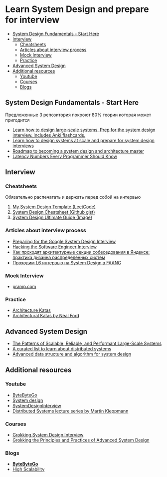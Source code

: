 # Learn System Design and prepare for interview
* [System Design Fundamentals - Start Here](#system-design-fundamentals---start-here)
* [Interview](#interview)
  + [Cheatsheets](#cheatsheets)
  + [Articles about interview process](#articles-about-interview-process)
  + [Mock Interview](#mock-interview)
  + [Practice](#practice)
* [Advanced System Design](#advanced-system-design)
* [Additional resources](#additional-resources)
  + [Youtube](#youtube)
  + [Courses](#courses)
  + [Blogs](#blogs)
## System Design Fundamentals - Start Here
Предложенные 3 репозитория покроют 80% теории которая может пригодится 
- [Learn how to design large-scale systems. Prep for the system design interview. Includes Anki flashcards.
](https://github.com/donnemartin/system-design-primer)
- [Learn how to design systems at scale and prepare for system design interviews](https://github.com/karanpratapsingh/system-design)
- [Roadmap to becoming a system design and architecture master](https://github.com/mohsenshafiei/system-design-master-plan)
- [Latency Numbers Every Programmer Should Know](https://colin-scott.github.io/personal_website/research/interactive_latency.html)
## Interview
### Cheatsheets
Обязательно распечатать и держать перед собой на интервью 
1. [My System Design Template (LeetCode)](https://leetcode.com/discuss/career/229177/My-System-Design-Template)
2. [System Design Cheatsheet (Github gist)](https://gist.github.com/vasanthk/485d1c25737e8e72759f)
3. [System Design Ultimate Guide (Image)](system-design-guide.jpeg)
### Articles about interview process 
- [Preparing for the Google System Design Interview](https://github.com/jguamie/system-design)
- [Hacking the Software Engineer Interview](https://tianpan.co/hacking-the-software-engineer-interview)
- [Как проходят архитектурные секции собеседования в Яндексе: практика дизайна распределённых систем](https://habr.com/ru/company/yandex/blog/564132/)
- [Проходим L6 интервью на System Design в FAANG](https://habr.com/ru/post/655663/)
### Mock Interview
- [pramp.com](https://www.pramp.com/#/)
### Practice
- [Architecture Katas](https://www.architecturalkatas.com/)
- [Architectural Katas by Neal Ford](https://nealford.com/katas/)
## Advanced System Design
- [The Patterns of Scalable, Reliable, and Performant Large-Scale Systems](https://github.com/binhnguyennus/awesome-scalability)
- [A curated list to learn about distributed systems](https://github.com/theanalyst/awesome-distributed-systems)
- [Advanced data structure and algorithm for system design](https://github.com/resumejob/system-design-algorithms)

## Additional resources
### Youtube
- [ByteByteGo](https://www.youtube.com/channel/UCZgt6AzoyjslHTC9dz0UoTw)
- [System design](https://www.youtube.com/playlist?list=PLMCXHnjXnTnvo6alSjVkgxV-VH6EPyvoX)
- [SystemDesignInterview](https://www.youtube.com/c/SystemDesignInterview)
- [Distributed Systems lecture series by Martin Kleppmann](https://www.youtube.com/playlist?list=PLeKd45zvjcDFUEv_ohr_HdUFe97RItdiB)
### Courses
- [Grokking System Design Interview](https://www.educative.io/courses/grokking-the-system-design-interview)
- [Grokking the Principles and Practices of Advanced System Design](https://www.educative.io/courses/grokking-the-principles-and-practices-of-advanced-system-design)
### Blogs
- **[ByteByteGo](https://blog.bytebytego.com/archive)**
- [High Scalability](http://highscalability.com/)


